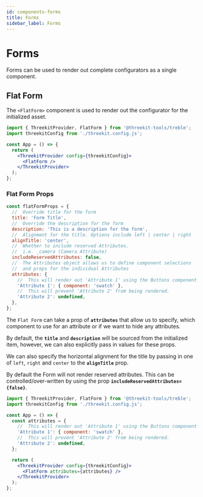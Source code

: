 ```yaml
---
id: components-forms
title: Forms
sidebar_label: Forms
---
```


# Forms

Forms can be used to render out complete configurators as a single component.

## Flat Form

The `<FlatForm>` component is used to render out the configurator for the initialized asset.

```jsx
import { ThreekitProvider, FlatForm } from '@threekit-tools/treble';
import threekitConfig from './threekit.config.js';

const App = () => {
  return (
    <ThreekitProvider config={threekitConfig}>
      <FlatForm />
    </ThreekitProvider>
  );
};
```

### Flat Form Props

```js
const flatFormProps = {
  //  Override title for the form
  title: 'Form Title',
  //  Override the description for the form
  description: 'This is a description for the form',
  //  Alignment for the title. Options include left | center | right
  alignTitle: 'center',
  //  Whether to include reserved Attributes.
  //  i.e. _camera (Camera Attribute)
  includeReservedAttributes: false,
  //  The Attributes object allows us to define component selections
  //  and props for the individual Attributes
  attributes: {
    //  This will render out 'Attribute 1' using the Buttons component
    'Attribute 1': { component: 'swatch' },
    //  This will prevent 'Attribute 2' from being rendered.
    'Attribute 2': undefined,
  },
};
```

The `Flat Form` can take a prop of **`attributes`** that allow us to specify, which component to use for an attribute or if we want to hide any attributes.

By default, the **`title`** and **`description`** will be sourced from the initialized item, however, we can also explicitly pass in values for these props.

We can also specify the horizontal alignment for the title by passing in one of
`left`, `right` and `center` to the **`alignTitle`** prop.

By default the Form will not render reserved attributes. This can be controlled/over-written by using the prop **`includeReservedAttributes={false}`**.

```jsx
import { ThreekitProvider, FlatForm } from '@threekit-tools/treble';
import threekitConfig from './threekit.config.js';

const App = () => {
  const attributes = {
    //  This will render out 'Attribute 1' using the Buttons component
    'Attribute 1': { component: 'swatch' },
    //  This will prevent 'Attribute 2' from being rendered.
    'Attribute 2': undefined,
  };

  return (
    <ThreekitProvider config={threekitConfig}>
      <FlatForm attributes={attributes} />
    </ThreekitProvider>
  );
};
```

